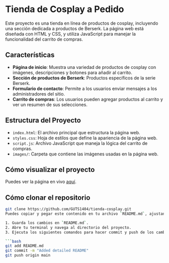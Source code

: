 # Tienda de Cosplay a Pedido

Este proyecto es una tienda en línea de productos de cosplay, incluyendo una sección dedicada a productos de Berserk. La página web está diseñada con HTML y CSS, y utiliza JavaScript para manejar la funcionalidad del carrito de compras.

## Características

- **Página de inicio**: Muestra una variedad de productos de cosplay con imágenes, descripciones y botones para añadir al carrito.
- **Sección de productos de Berserk**: Productos específicos de la serie Berserk.
- **Formulario de contacto**: Permite a los usuarios enviar mensajes a los administradores del sitio.
- **Carrito de compras**: Los usuarios pueden agregar productos al carrito y ver un resumen de sus selecciones.

## Estructura del Proyecto

- `index.html`: El archivo principal que estructura la página web.
- `styles.css`: Hoja de estilos que define la apariencia de la página web.
- `script.js`: Archivo JavaScript que maneja la lógica del carrito de compras.
- `images/`: Carpeta que contiene las imágenes usadas en la página web.

## Cómo visualizar el proyecto

Puedes ver la página en vivo [aquí](https://guts1404.github.io/tienda-cosplay/).

## Cómo clonar el repositorio

```bash
git clone https://github.com/GUTS1404/tienda-cosplay.git
Puedes copiar y pegar este contenido en tu archivo `README.md`, ajustando cualquier información específica según sea necesario. Una vez hecho esto, haz commit y push de los cambios a tu repositorio de GitHub.

1. Guarda los cambios en `README.md`.
2. Abre tu terminal y navega al directorio del proyecto.
3. Ejecuta los siguientes comandos para hacer commit y push de los cambios:

```bash
git add README.md
git commit -m "Added detailed README"
git push origin main
